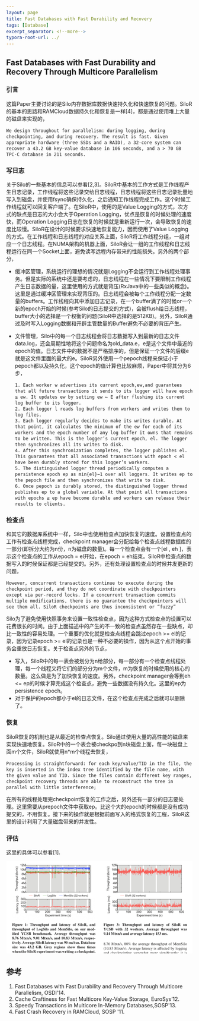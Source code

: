 ```yaml
---
layout: page
title: Fast Databases with Fast Durability and Recovery
tags: [Database]
excerpt_separator: <!--more-->
typora-root-url: ../
---
```


## Fast Databases with Fast Durability and Recovery Through Multicore Parallelism

### 引言

  这篇Paper主要讨论的是Silo内存数据库数据快速持久化和快速恢复的问题。SiloR的基本的思路和RAMCloud数据持久化和恢复是一样[4]，都是通过使用堆上大量的磁盘来实现的，

```
We design throughout for parallelism: during logging, during checkpointing, and during recovery. The result is fast. Given appropriate hardware (three SSDs and a RAID), a 32-core system can recover a 43.2 GB key-value database in 106 seconds, and a > 70 GB TPC-C database in 211 seconds.
```

### 写日志

  关于Silo的一些基本的信息可以参看[2,3]。SiloR中基本的工作方式是工作线程产生日志记录，工作线程将这些记录交给日志线程，日志线程将这些日志记录批量地写入到磁盘，并使用fsync确保持久化，之后通知工作线程完成工作。这个时候工作线程就可以回复客户端了。在SiloR中，使用的是Value Logging的方式，次方式的缺点是日志的大小会大于Operation Logging，优点是恢复的时候处理的速度快，而Operation Logging日志在恢复的时候就是重新运行一次，会导致恢复的速度比较慢。SiloR在设计的时候要求快速地恢复能力，因而使用了Value Logging的方式。在工作线程和日志线程的对应关系上面，SiloR将工作线程分组，一组对应一个日志线程。在NUMA架构的机器上面，SiloR会让一组的工作线程和日志线程运行在同一个Socket上面，避免读写远程内存带来的性能损失。另外的两个部分，

* 缓冲区管理，系统运行的理想的情况就是Logging不会运行到工作线程处理事务。但是实际的系统中还是要考虑的，日志线程在一些情况下要限制工作线程产生日志数据的量，这里使用的方式就是背压(RxJava中的一些类似的概念)。这里是通过缓冲区管理来实现背压的。日志线程会被每个工作线程分配一定数量的buffers。工作线程向其中添加日志记录，在一个buffer满了的时候or一个新的epoch开始的时候(参考Silo的日志提交的方式)，会被flush给日志线程，buffer大小的选择是一个权衡的问题(SiloR中选择的是512KB)。另外，SiloR通过及时写入Logging数据和开辟主管数量的Buffer避免不必要的背压产生。

* 文件管理，Silo中的每一个日志线程会将日志数据写入到最新的日志文件data.log，还会周期性地将这个问题命名为old_data.e，e是这个文件中最近的epoch的值。日志文件中的数据不是严格排序的，但是保证一个文件的后缀e就是这文件里面的最大的e。SiloR另外使用一个pepoch线程来保证小于pepoch都以及持久化，这个epoch的值计算也比较麻烦，Paper中将其分为6步，

  ```
  1. Each worker w advertises its current epoch,ew,and guarantees that all future transactions it sends to its logger will have epoch ≥ ew. It updates ew by setting ew ← E after flushing its current log buffer to its logger.
  2. Each logger l reads log buffers from workers and writes them to log files.
  3. Each logger regularly decides to make its writes durable. At that point, it calculates the minimum of the ew for each of its workers and the epoch number of any log buffer it owns that remains to be written. This is the logger’s current epoch, el. The logger then synchronizes all its writes to disk.
  4. After this synchronization completes, the logger publishes el. This guarantees that all associated transactions with epoch < el have been durably stored for this logger’s workers.
  5. The distinguished logger thread periodically computes a persistence epoch ep as min{el}−1 over all loggers. It writes ep to the pepoch file and then synchronizes that write to disk.
  6. Once pepoch is durably stored, the distinguished logger thread publishes ep to a global variable. At that point all transactions with epochs ≤ ep have become durable and workers can release their results to clients.
  ```

### 检查点

  和其它的数据库系统中一样，Silo中也使用检查点加快恢复的速度。设置检查点的工作有检查点线程完成，checkpoint manager会分配给每个检查点线程数据库的一部分(即拆分大约为n份，n为磁盘的数量)。每一个检查点会有一个[el , eh ]，表示这个检查点的工作从epoch = el开始，在epoch = eh结束。SiloR中检查点的数据写入的时候保证都是已经提交的。另外，还有处理设置检查点的时候并发更新的问题，

```
However, concurrent transactions continue to execute during the checkpoint period, and they do not coordinate with checkpointers except via per-record locks. If a concurrent transaction commits multiple modifications, there is no guarantee the checkpointers will see them all. SiloR checkpoints are thus inconsistent or “fuzzy”
```

 Silo为了避免使用快照事务来设置一致性检查点，因为这种方式检查点的设置可以花费很长的时间。由于上面描述中的产生的不一致的检查点虽然存在一些缺点，却比一致性的容易处理。一个重要的优化就是检查点线程会跳过epoch >= el的记录，因为记录epoch >= el的记录也是一种不必要的操作，因为从这个点开始的事务会重放日志恢复。关于检查点另外的节点，

* 写入，SiloR中的每一表会被划分为n给部分，每一部分有一个检查点线程处理，每一个线程又将它们的部分分为m个文件，m为恢复的时候使用的核心的数量。这么做是为了加快恢复的速度。另外，checkpoint manager会等到eh <= ep的时候才算完成这个检查点，避免一些数据没有持久化。这里的ep为persistence epoch。
* 对于保护的epoch都小于el的日志文件，在这个检查点完成之后就可以删除了。

### 恢复

  SiloR恢复的机制也是从最近的检查点恢复。Silo通过使用大量的高性能的磁盘来实现快速地恢复。SiloR中的一个表会被checkpo到n块磁盘上面，每一块磁盘上面m个文件，SiloR就使用n*m个线程去恢复，

```
Processing is straightforward: for each key/value/TID in the file, the key is inserted in the index tree identified by the file name, with the given value and TID. Since the files contain different key ranges, checkpoint recovery threads are able to reconstruct the tree in parallel with little interference;
```

 在所有的线程处理完checkpoint恢复的工作之后，另外还有一部分的日志要处理。这里需要从prepoch文件中获取ep。比这个大的epoch的时候都是没有成功提交的，不用恢复。接下来的操作就是根据前面写入的格式恢复的工程，SiloR这里的设计利用了大量磁盘带来的并发性。

### 评估

 这里的具体可以参看[1].

![silor-perf](/assets/img/silor-perf.png)

## 参考

1. Fast Databases with Fast Durability and Recovery Through Multicore Parallelism, OSDI'14.
2. Cache Craftiness for Fast Multicore Key-Value Storage, EuroSys’12.
3. Speedy Transactions in Multicore In-Memory Databases,SOSP'13.
4. Fast Crash Recovery in RAMCloud, SOSP '11.